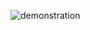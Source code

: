 
![demonstration](https://github.com/harley-rm/transactions-report-xmliser/assets/50149947/78c086b8-0878-468f-8ed1-26c0ec8ef2ce)
